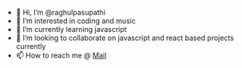 - 👋 Hi, I’m @raghulpasupathi
- 👀 I’m interested in coding and music
- 🌱 I’m currently learning javascript
- 💞️ I’m looking to collaborate on javascript and react based projects currently 
- 📫 How to reach me @ [Mail](mailto:raghulpasupathi@gmail.com)

<!---
raghulpasupathi/raghulpasupathi is a ✨ special ✨ repository because its `README.md` (this file) appears on your GitHub profile.
You can click the Preview link to take a look at your changes.
--->
